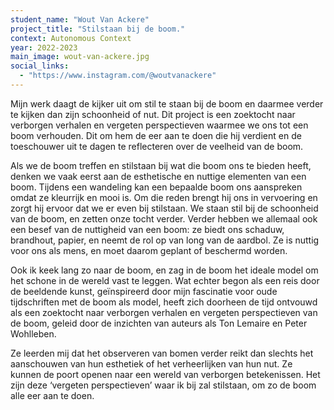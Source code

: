 ```yaml
---
student_name: "Wout Van Ackere"
project_title: "Stilstaan bij de boom."
context: Autonomous Context
year: 2022-2023
main_image: wout-van-ackere.jpg
social_links:
  - "https://www.instagram.com/@woutvanackere"
---
```

Mijn werk daagt de kijker uit om stil te staan bij de boom en daarmee verder te kijken dan zijn schoonheid of nut. Dit project is een zoektocht naar verborgen verhalen en vergeten perspectieven waarmee we ons tot een boom verhouden. Dit om hem de eer aan te doen die hij verdient en de toeschouwer uit te dagen te reflecteren over de veelheid van de boom.

Als we de boom treffen en stilstaan bij wat die boom ons te bieden heeft,  denken we vaak eerst aan de esthetische en nuttige elementen van een boom. Tijdens een wandeling  kan een bepaalde boom ons aanspreken omdat ze kleurrijk en mooi is. Om die reden brengt hij ons in vervoering en zorgt hij ervoor dat we er even bij stilstaan. We staan stil bij de schoonheid van de boom, en zetten onze tocht verder. Verder hebben we allemaal ook een besef van de nuttigheid van een boom: ze biedt ons schaduw, brandhout, papier, en neemt de rol op van long van de aardbol. Ze is nuttig voor ons als mens, en moet daarom geplant of beschermd worden.

Ook ik keek lang zo naar de boom, en zag in de boom het ideale model om het schone in de wereld vast te leggen. Wat echter begon als een reis door de beeldende kunst, geïnspireerd door mijn fascinatie voor oude tijdschriften met de boom als model, heeft zich doorheen de tijd ontvouwd als een zoektocht naar verborgen verhalen en vergeten 
perspectieven van de boom, geleid door de inzichten van auteurs als Ton Lemaire en Peter Wohlleben.

Ze leerden mij dat het observeren van bomen verder reikt dan slechts het aanschouwen van hun esthetiek of het verheerlijken van hun nut. Ze kunnen de poort openen naar een wereld van verborgen betekenissen. Het zijn deze ‘vergeten perspectieven’ waar ik bij zal stilstaan, om zo de boom alle eer aan te doen.
